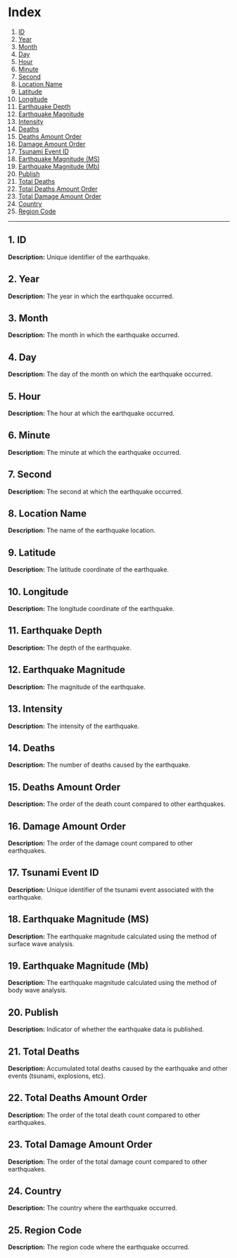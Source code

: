 # Index
1. [ID](#1-id)
2. [Year](#2-year)
3. [Month](#3-month)
4. [Day](#4-day)
5. [Hour](#5-hour)
6. [Minute](#6-minute)
7. [Second](#7-second)
8. [Location Name](#8-location-name)
9. [Latitude](#9-latitude)
10. [Longitude](#10-longitude)
11. [Earthquake Depth](#11-earthquake-depth)
12. [Earthquake Magnitude](#12-earthquake-magnitude)
13. [Intensity](#13-intensity)
14. [Deaths](#14-deaths)
15. [Deaths Amount Order](#15-deaths-amount-order)
16. [Damage Amount Order](#16-damage-amount-order)
17. [Tsunami Event ID](#17-tsunami-event-id)
18. [Earthquake Magnitude (MS)](#18-earthquake-magnitude-ms)
19. [Earthquake Magnitude (Mb)](#19-earthquake-magnitude-mb)
20. [Publish](#20-publish)
21. [Total Deaths](#21-total-deaths)
22. [Total Deaths Amount Order](#22-total-deaths-amount-order)
23. [Total Damage Amount Order](#23-total-damage-amount-order)
24. [Country](#24-country)
25. [Region Code](#25-region-code)
---

## 1. ID

**Description:** Unique identifier of the earthquake.

## 2. Year

**Description:** The year in which the earthquake occurred.

## 3. Month

**Description:** The month in which the earthquake occurred.

## 4. Day

**Description:** The day of the month on which the earthquake occurred.

## 5. Hour

**Description:** The hour at which the earthquake occurred.

## 6. Minute

**Description:** The minute at which the earthquake occurred.

## 7. Second

**Description:** The second at which the earthquake occurred.

## 8. Location Name

**Description:** The name of the earthquake location.

## 9. Latitude

**Description:** The latitude coordinate of the earthquake.

## 10. Longitude

**Description:** The longitude coordinate of the earthquake.

## 11. Earthquake Depth

**Description:** The depth of the earthquake.

## 12. Earthquake Magnitude

**Description:** The magnitude of the earthquake.

## 13. Intensity

**Description:** The intensity of the earthquake.

## 14. Deaths

**Description:** The number of deaths caused by the earthquake.

## 15. Deaths Amount Order

**Description:** The order of the death count compared to other earthquakes.

## 16. Damage Amount Order

**Description:** The order of the damage count compared to other earthquakes.

## 17. Tsunami Event ID

**Description:** Unique identifier of the tsunami event associated with the earthquake.

## 18. Earthquake Magnitude (MS)

**Description:** The earthquake magnitude calculated using the method of surface wave analysis.

## 19. Earthquake Magnitude (Mb)

**Description:** The earthquake magnitude calculated using the method of body wave analysis.

## 20. Publish

**Description:** Indicator of whether the earthquake data is published.

## 21. Total Deaths

**Description:** Accumulated total deaths caused by the earthquake and other events (tsunami, explosions, etc).

## 22. Total Deaths Amount Order

**Description:** The order of the total death count compared to other earthquakes.

## 23. Total Damage Amount Order

**Description:** The order of the total damage count compared to other earthquakes.

## 24. Country

**Description:** The country where the earthquake occurred.

## 25. Region Code

**Description:** The region code where the earthquake occurred.